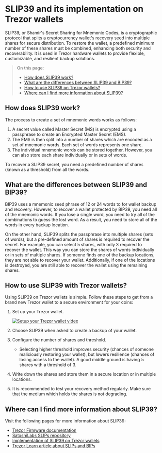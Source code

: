 # SLIP39 and its implementation on Trezor wallets

SLIP39, or Shamir's Secret Sharing for Mnemonic Codes, is a cryptographic protocol that splits a cryptocurrency wallet's recovery seed into multiple shares for secure distribution. To restore the wallet, a predefined minimum number of these shares must be combined, enhancing both security and recoverability. It is used in Trezor hardware wallets to provide flexible, customizable, and resilient backup solutions.

> On this page:
> 
> - [How does SLIP39 work?](#how-does-slip39-work)
> - [What are the differences between SLIP39 and BIP39?](#what-are-the-differences-between-slip39-and-bip39)
> - [How to use SLIP39 on Trezor wallets?](#how-to-use-slip39-with-trezor-wallets)
> - [Where can I find more information about SLIP39?](#where-can-i-find-more-information-about-slip39)

## How does SLIP39 work?

The process to create a set of mnemonic words works as follows:

1. A secret value called Master Secret (MS) is encrypted using a passphrase to create an Encrypted Master Secret (EMS).
2. The EMS is then split into a number of shares which are encoded as a set of mnemonic words. Each set of words represents one share.
3. The individual mnemonic words can be stored together. However, you can also store each share individually or in sets of words.

To recover a SLIP39 secret, you need a predefined number of shares (known as a threshold) from all the words.

## What are the differences between SLIP39 and BIP39?

BIP39 uses a mnemonic seed phrase of 12 or 24 words to for wallet backup and recovery. However, to recover a wallet protected by BIP39, you need all of the mnemonic words. If you lose a single word, you need to try all of the combinations to guess the lost word. As a result, you need to store all of the words in every backup location.

On the other hand, SLIP39 splits the passphrase into multiple shares (sets of words), but a pre-defined amount of shares is required to recover the secret. For example, you can select 5 shares, with only 3 required to recover the wallet. This way you can store the shares of words individually or in sets of multiple shares. If someone finds one of the backup locations, they are not able to recover your wallet. Additionally, if one of the locations is destroyed, you are still able to recover the wallet using the remaining shares.

## How to use SLIP39 with Trezor wallets?

Using SLIP39 on Trezor wallets is simple. Follow these steps to get from a brand new Trezor wallet to a secure environment for your coins:

1. Set up your Trezor wallet.

    [![Setup your Trezor wallet video](https://img.youtube.com/vi/HuVH_9hnUu8/0.jpg)](https://www.youtube.com/watch?v=HuVH_9hnUu8)

2. Choose SLIP39 when asked to create a backup of your wallet.
3. Configure the number of shares and threshold.
    - Selecting higher threshold improves security (chances of someone maliciously restoring your wallet), but lowers resilience (chances of losing access to the wallet). A good middle ground is having 5 shares with a threshold of 3.
4. Write down the shares and store them in a secure location or in multiple locations.
5. It is recommended to test your recovery method regularly. Make sure that the medium which holds the shares is not degrading.

## Where can I find more information about SLIP39?

Visit the following pages for more information about SLIP39:

- [Trezor Firmware documentation](https://docs.trezor.io/trezor-firmware/core/misc/slip0039.html)
- [SatoshiLabs SLIPs repository](https://github.com/satoshilabs/slips/blob/master/slip-0039.md)
- [Implementation of SLIP39 on Trezor wallets](https://github.com/trezor/python-shamir-mnemonic)
- [Trezor Learn article about SLIPs and BIPs](https://trezor.io/learn/a/what-are-bips-slips)